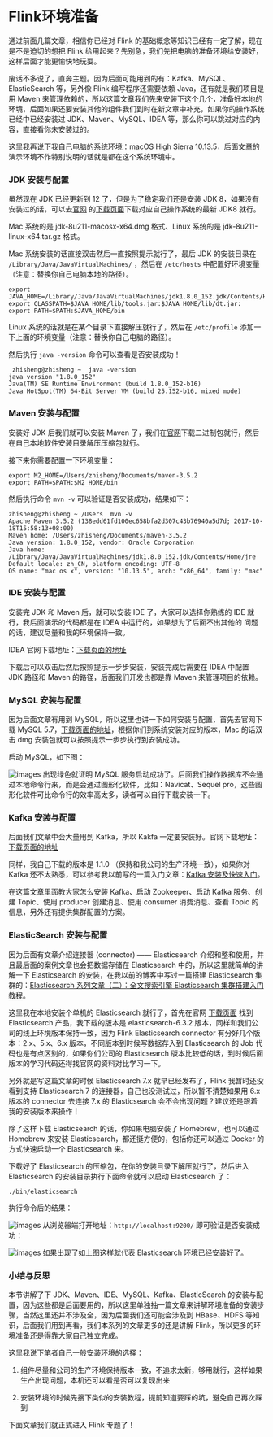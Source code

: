 # Flink环境准备

通过前面几篇文章，相信你已经对 Flink 的基础概念等知识已经有一定了解，现在是不是迫切的想把 Flink
给用起来？先别急，我们先把电脑的准备环境给安装好，这样后面才能更愉快地玩耍。

废话不多说了，直奔主题。因为后面可能用到的有：Kafka、MySQL、ElasticSearch 等，另外像 Flink 编写程序还需要依赖
Java，还有就是我们项目是用 Maven
来管理依赖的，所以这篇文章我们先来安装下这个几个，准备好本地的环境，后面如果还要安装其他的组件我们到时在新文章中补充，如果你的操作系统已经中已经安装过
JDK、Maven、MySQL、IDEA 等，那么你可以跳过对应的内容，直接看你未安装过的。

这里我再说下我自己电脑的系统环境：macOS High Sierra 10.13.5，后面文章的演示环境不作特别说明的话就是都在这个系统环境中。

### JDK 安装与配置

虽然现在 JDK 已经更新到 12 了，但是为了稳定我们还是安装 JDK
8，如果没有安装过的话，可以去[官网](https://www.oracle.com/technetwork/java/javase/downloads/index.html)
的[下载页面](https://www.oracle.com/technetwork/java/javase/downloads/jdk8-downloads-2133151.html)下载对应自己操作系统的最新
JDK8 就行。

Mac 系统的是 jdk-8u211-macosx-x64.dmg 格式、Linux 系统的是 jdk-8u211-linux-x64.tar.gz 格式。

Mac 系统安装的话直接双击然后一直按照提示就行了，最后 JDK 的安装目录在 `/Library/Java/JavaVirtualMachines/`
，然后在 `/etc/hosts` 中配置好环境变量（注意：替换你自己电脑本地的路径）。

    
    
    export JAVA_HOME=/Library/Java/JavaVirtualMachines/jdk1.8.0_152.jdk/Contents/Home
    export CLASSPATH=$JAVA_HOME/lib/tools.jar:$JAVA_HOME/lib/dt.jar:
    export PATH=$PATH:$JAVA_HOME/bin
    

Linux 系统的话就是在某个目录下直接解压就行了，然后在 `/etc/profile` 添加一下上面的环境变量（注意：替换你自己电脑的路径）。

然后执行 `java -version` 命令可以查看是否安装成功！

    
    
     zhisheng@zhisheng ~  java -version
    java version "1.8.0_152"
    Java(TM) SE Runtime Environment (build 1.8.0_152-b16)
    Java HotSpot(TM) 64-Bit Server VM (build 25.152-b16, mixed mode)
    

### Maven 安装与配置

安装好 JDK 后我们就可以安装 Maven
了，我们在[官网](http://maven.apache.org/download.cgi)下载二进制包就行，然后在自己本地软件安装目录解压压缩包就行。

接下来你需要配置一下环境变量：

    
    
    export M2_HOME=/Users/zhisheng/Documents/maven-3.5.2
    export PATH=$PATH:$M2_HOME/bin
    

然后执行命令 `mvn -v` 可以验证是否安装成功，结果如下：

    
    
    zhisheng@zhisheng ~ /Users  mvn -v
    Apache Maven 3.5.2 (138edd61fd100ec658bfa2d307c43b76940a5d7d; 2017-10-18T15:58:13+08:00)
    Maven home: /Users/zhisheng/Documents/maven-3.5.2
    Java version: 1.8.0_152, vendor: Oracle Corporation
    Java home: /Library/Java/JavaVirtualMachines/jdk1.8.0_152.jdk/Contents/Home/jre
    Default locale: zh_CN, platform encoding: UTF-8
    OS name: "mac os x", version: "10.13.5", arch: "x86_64", family: "mac"
    

### IDE 安装与配置

安装完 JDK 和 Maven 后，就可以安装 IDE 了，大家可以选择你熟练的 IDE 就行，我后面演示的代码都是在 IDEA
中运行的，如果想为了后面不出其他的 问题的话，建议尽量和我的环境保持一致。

IDEA 官网下载地址：[下载页面的地址](https://www.jetbrains.com/idea/download/#section=mac)

下载后可以双击后然后按照提示一步步安装，安装完成后需要在 IDEA 中配置 JDK 路径和 Maven 的路径，后面我们开发也都是靠 Maven
来管理项目的依赖。

### MySQL 安装与配置

因为后面文章有用到 MySQL，所以这里也讲一下如何安装与配置，首先去官网下载 MySQL
5.7，[下载页面的地址](https://dev.mysql.com/downloads/mysql/5.7.html#downloads)，根据你们到系统安装对应的版本，Mac
的话双击 dmg 安装包就可以按照提示一步步执行到安装成功。

启动 MySQL，如下图：

![images](https://static.lovedata.net/zs/56BgCn.jpg-wm)
出现绿色就证明 MySQL 服务启动成功了。后面我们操作数据库不会通过本地命令行来，而是会通过图形化软件，比如：Navicat、Sequel
pro，这些图形化软件可比命令行的效率高太多，读者可以自行下载安装一下。

### Kafka 安装与配置

后面我们文章中会大量用到 Kafka，所以 Kakfa
一定要安装好。官网下载地址：[下载页面的地址](https://kafka.apache.org/downloads)

同样，我自己下载的版本是 1.1.0 （保持和我公司的生产环境一致），如果你对 Kafka 还不太熟悉，可以参考我以前写的一篇入门文章：[Kafka
安装及快速入门](http://www.54tianzhisheng.cn/2018/01/04/Kafka/)。

在这篇文章里面教大家怎么安装 Kafka、启动 Zookeeper、启动 Kafka 服务、创建 Topic、使用 producer 创建消息、使用
consumer 消费消息、查看 Topic 的信息，另外还有提供集群配置的方案。

### ElasticSearch 安装与配置

因为后面有文章介绍连接器 (connector) —— Elasticsearch 介绍和整和使用，并且最后面的案例文章也会把数据存储在
Elasticsearch 中的，所以这里就简单的讲解一下 Elasticsearch 的安装，在我以前的博客中写过一篇搭建 Elasticsearch
集群的：[Elasticsearch 系列文章（二）：全文搜索引擎 Elasticsearch
集群搭建入门教程](http://www.54tianzhisheng.cn/2017/09/09/Elasticsearch-install/)。

这里我在本地安装个单机的 Elasticsearch 就行了，首先在官网
[下载页面](https://www.elastic.co/cn/downloads/past-releases) 找到 Elasticsearch
产品，我下载的版本是 elasticsearch-6.3.2 版本，同样和我们公司的线上环境版本保持一致，因为 Flink Elasticsearch
connector 有分好几个版本：2.x、5.x、6.x 版本，不同版本到时候写数据存入到 Elasticsearch 的 Job
代码也是有点区别的，如果你们公司的 Elasticsearch 版本比较低的话，到时候后面版本的学习代码还得找官网的资料对比学习一下。

另外就是写这篇文章的时候 Elasticsearch 7.x 就早已经发布了，Flink 我暂时还没看到支持 Elasticsearch 7
的连接器，自己也没测试过，所以暂不清楚如果用 6.x 版本的 connector 去连接 7.x 的 Elasticsearch
会不会出现问题？建议还是跟着我的安装版本来操作！

除了这样下载 Elasticsearch 的话，你如果电脑安装了 Homebrew，也可以通过 Homebrew 来安装
Elasticsearch，都还挺方便的，包括你还可以通过 Docker 的方式快速启动一个 Elasticsearch 来。

下载好了 Elasticsearch 的压缩包，在你的安装目录下解压就行了，然后进入 Elasticsearch 的安装目录执行下面命令就可以启动
Elasticsearch 了：

    
    
    ./bin/elasticsearch
    

执行命令后的结果：

![images](https://static.lovedata.net/zs/2019-10-17-144155.png-wm)
从浏览器端打开地址：`http://localhost:9200/` 即可验证是否安装成功：

![images](https://static.lovedata.net/zs/2019-04-25-003-es.png-wm)
如果出现了如上图这样就代表 Elasticsearch 环境已经安装好了。

### 小结与反思

本节讲解了下 JDK、Maven、IDE、MySQL、Kafka、ElasticSearch
的安装与配置，因为这些都是后面要用的，所以这里单独抽一篇文章来讲解环境准备的安装步骤，当然这里还并不涉及全，因为后面我们还可能会涉及到 HBase、HDFS
等知识，后面我们用到再看，我们本系列的文章更多的还是讲解 Flink，所以更多的环境准备还是得靠大家自己独立完成。

这里我说下笔者自己一般安装环境的选择：

  1. 组件尽量和公司的生产环境保持版本一致，不追求太新，够用就行，这样如果生产出现问题，本机还可以看是否可以复现出来

  2. 安装环境的时候先搜下类似的安装教程，提前知道要踩的坑，避免自己再次踩到

下面文章我们就正式进入 Flink 专题了！

